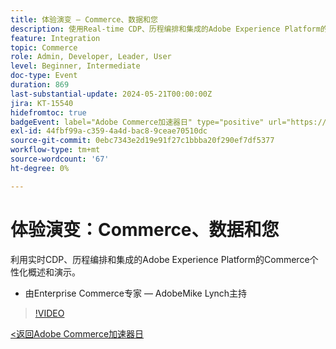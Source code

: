 ```yaml
---
title: 体验演变 — Commerce、数据和您
description: 使用Real-time CDP、历程编排和集成的Adobe Experience Platform的Commerce个性化概述。
feature: Integration
topic: Commerce
role: Admin, Developer, Leader, User
level: Beginner, Intermediate
doc-type: Event
duration: 869
last-substantial-update: 2024-05-21T00:00:00Z
jira: KT-15540
hidefromtoc: true
badgeEvent: label="Adobe Commerce加速器日" type="positive" url="https://experienceleague.adobe.com/zh-hans/docs/events/apac-commerce-recordings/2024/overview"
exl-id: 44fbf99a-c359-4a4d-bac8-9ceae70510dc
source-git-commit: 0ebc7343e2d19e91f27c1bbba20f290ef7df5377
workflow-type: tm+mt
source-wordcount: '67'
ht-degree: 0%

---
```


# 体验演变：Commerce、数据和您

利用实时CDP、历程编排和集成的Adobe Experience Platform的Commerce个性化概述和演示。

+ 由Enterprise Commerce专家 — AdobeMike Lynch主持

>[!VIDEO](https://video.tv.adobe.com/v/3454448/?learn=on&captions=chi_hans)

[&lt;返回Adobe Commerce加速器日](./overview.md)

